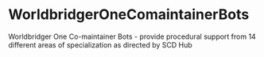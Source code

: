 # WorldbridgerOneComaintainerBots
Worldbridger One Co-maintainer Bots  - provide procedural support from 14 different areas of specialization as directed by SCD Hub

